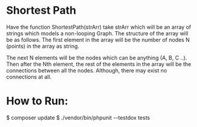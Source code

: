 # Shortest Path

Have the function ShortestPath(strArr) take strArr which will be an array of strings which models a non-looping Graph. The structure of the 
array will be as follows. The first element in the array will be the number of nodes N (points) in the array as string. 

The next N elements will be the nodes which can be anything (A, B, C ..). Then after the Nth element, the rest of the elements in the array will be the connections between all the nodes. Although, there may exist no connections at all.

# How to Run:

$ composer update
$ ./vendor/bin/phpunit --testdox tests
